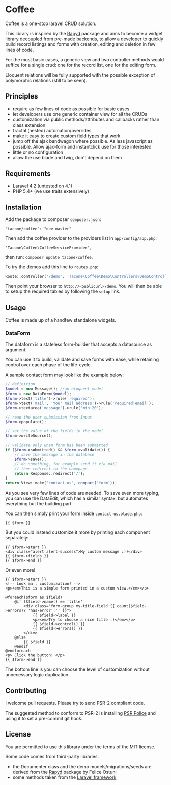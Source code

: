 # Coffee

Coffee is a one-stop laravel CRUD solution.

This library is inspired by the [Rapyd](https://github.com/zofe/rapyd-laravel)
package and aims to become a widget library decoupled from pre-made
backends, to allow a developer to quickly build record listings
and forms with creation, editing and deletion in few lines
of code.

For the most basic cases, a generic view and two controller methods 
would suffice for a single crud: one for the record list, one for the
editing form.

Eloquent relations will be fully supported with the possible
exception of polymorphic relations (still to be seen).

## Principles

- require as few lines of code as possible for basic cases
- let developers use one generic container view for all the CRUDs
- customization via public methods/attributes and callbacks
rather than class extension
- fractal (nested) automation/overrides
- make it easy to create custom field types that work
- jump off the ajax bandwagon where possible. As less javascript
as possible. Allow ajax-form and instantclick use for those
interested
- little or no configuration
- allow the use blade and twig, don't depend on them

## Requirements

- Laravel 4.2 (untested on 4.1)
- PHP 5.4+ (we use traits extensively)

## Installation

Add the package to composer `composer.json`:

```
"tacone/coffee": "dev-master"  
```

Then add the coffee provider to the providers list in
 `app/config/app.php`:
   
```
'Tacone\Coffee\CoffeeServiceProvider',
```

then run: `composer update tacone/coffee`.

To try the demos add this line to `routes.php`:

```php
Route::controller('/demo', 'Tacone\Coffee\Demo\Controllers\DemoController');
```

Then point your browser to `http://<publicurl>/demo`. You will then be able
to setup the required tables by following the `setup` link.

## Usage

Coffee is made up of a handfew standalone widgets.

### DataForm

The dataform is a stateless form-builder that accepts a datasource 
as argument.

You can use it to build, validate and save forms with ease, while 
retaining control over each phase of the life-cycle.

A sample contact form may look like the example below:

```php
// definition
$model = new Message(); //an eloquent model
$form = new DataForm($model);
$form->text('title')->rule('required');
$form->text('mail', 'Your mail address')->rule('required|email');
$form->textarea('message')->rule('min:20');

// read the user submission from Input
$form->populate();

// set the value of the fields in the model
$form->writeSource();

// validate only when form has been submitted
if ($form->submitted() && $form->validate()) {
    // save the message in the database
    $form->save();
    // do something, for example send it via mail
    // then redirect to the homepage
    return Response::redirect('/');
}
return View::make("contact-us", compact('form'));
```

As you see very few lines of code are needed. To save even more
typing, you can use the DataEdit, which has a similar syntax, but
automates everything but the building part.

You can then simply print your form inside `contact-us.blade.php`:

```
{{ $form }}
```

But you could instead customize it more by printing each component
separately:

```
{{ $form->start }}
<div class="alert alert-success">My custom message :))</div>
{{ $form->fields }}
{{ $form->end }}
```

Or even more!

```
{{ $form->start }}
<!-- Look ma', customization! -->
<p><em>This is a simple form printed in a custom view.</em></p>

@foreach($form as $field)
    @if ($field->name() == 'title'
        <div class="form-group my-title-field {{ count($field->errors)? 'has-error':'' }}">
            {{ $field->label }}
            <p><em>Try to choose a nice title :)</em></p>
            {{ $field->control() }}
            {{ $field->errors() }}
        </div>
    @else
        {{ $field }}
    @endif
@endforeach
<p> Click the button! </p>
{{ $form->end }}
```

The bottom line is you can choose the level of customization without
unnecessary logic duplication.

## Contributing

I welcome pull requests. Please try to send PSR-2 compliant code.

The suggested method to conform to PSR-2 is installing 
[PSR Police](https://github.com/tacone/psr-police) and using it
to set a pre-commit git hook.

## License

You are permitted to use this library under the terms of the MIT license.

Some code comes from third-party libraries:

- the Documenter class and the demo models/migrations/seeds are derived from the
[Rapyd](https://github.com/zofe/rapyd-laravel) package by Felice Ostuni
- some methods taken from the [Laravel framework](https://github.com/laravel/laravel)